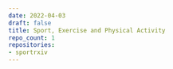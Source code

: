 ```yaml
---
date: 2022-04-03
draft: false
title: Sport, Exercise and Physical Activity
repo_count: 1
repositories:
- sportrxiv
---
```



